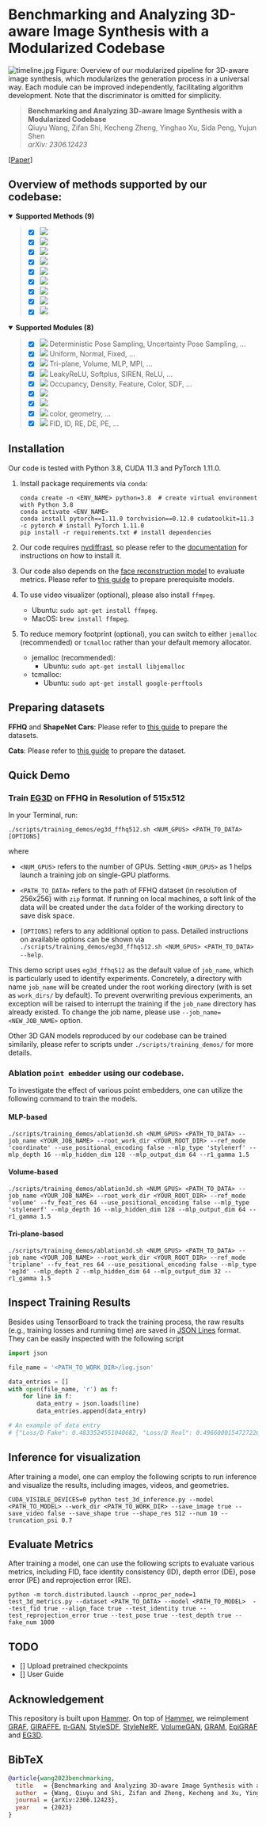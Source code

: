 # Benchmarking and Analyzing 3D-aware Image Synthesis with a Modularized Codebase

![timeline.jpg](figures/3D_benchmark.jpg)
Figure: Overview of our modularized pipeline for 3D-aware image synthesis, which modularizes the
generation process in a universal way. Each module can be improved independently,
facilitating algorithm development. Note that the discriminator is omitted for simplicity.

> **Benchmarking and Analyzing 3D-aware Image Synthesis with a Modularized Codebase** <br>
> Qiuyu Wang, Zifan Shi, Kecheng Zheng, Yinghao Xu, Sida Peng, Yujun Shen <br>
> *arXiv: 2306.12423* <br>

[[Paper](https://arxiv.org/abs/2306.12423)]

## Overview of methods supported by our codebase:

<details open>
<summary><b>Supported Methods (9)</b></summary>

> - [x] [![](https://img.shields.io/badge/NeurIPS'2020-GRAF-f4d5b3?style=for-the-badge)](https://github.com/autonomousvision/graf)
> - [x] [![](https://img.shields.io/badge/NeurIPS'2022-EpiGRAF-d0e9ff?style=for-the-badge)](https://github.com/universome/epigraf)
> - [x] [![](https://img.shields.io/badge/CVPR'2021-π&#8211;GAN-yellowgreen?style=for-the-badge)](https://github.com/marcoamonteiro/pi-GAN)
> - [x] [![](https://img.shields.io/badge/CVPR'2021-GIRAFFE-D14836?style=for-the-badge)](https://github.com/autonomousvision/giraffe)
> - [x] [![](https://img.shields.io/badge/CVPR'2022-EG3D-c2e2de?style=for-the-badge)](https://github.com/NVlabs/eg3d)
> - [x] [![](https://img.shields.io/badge/CVPR'2022-GRAM-854?style=for-the-badge)](https://github.com/microsoft/GRAM)
> - [x] [![](https://img.shields.io/badge/CVPR'2022-StyleSDF-123456?style=for-the-badge)](https://github.com/royorel/StyleSDF)
> - [x] [![](https://img.shields.io/badge/CVPR'2022-VolumeGAN-535?style=for-the-badge)](https://github.com/genforce/volumegan)
> - [x] [![](https://img.shields.io/badge/ICLR'2022-StyleNeRF-1223?style=for-the-badge)](https://github.com/facebookresearch/StyleNeRF)
</details>
<details open>
<summary><b>Supported Modules (8)</b></summary>

> - [x] ![](https://img.shields.io/badge/pose_sampler-f4d5b3?style=for-the-badge) Deterministic Pose Sampling, Uncertainty Pose Sampling, ...
> - [x] ![](https://img.shields.io/badge/point_sampler-d0e9ff?style=for-the-badge) Uniform, Normal, Fixed, ...
> - [x] ![](https://img.shields.io/badge/point_embedder-854?style=for-the-badge) Tri-plane, Volume, MLP, MPI, ...
> - [x] ![](https://img.shields.io/badge/feature_decoder-D14836?style=for-the-badge) LeakyReLU, Softplus, SIREN, ReLU, ...
> - [x] ![](https://img.shields.io/badge/volume_renderer-535?style=for-the-badge) Occupancy, Density, Feature, Color, SDF, ...
> - [x] ![](https://img.shields.io/badge/stochasticity_mapper-123456?style=for-the-badge)
> - [x] ![](https://img.shields.io/badge/upsampler-c2e2de?style=for-the-badge)
> - [x] ![](https://img.shields.io/badge/visualizer-1223?style=for-the-badge) color, geometry, ...
> - [x] ![](https://img.shields.io/badge/evaluator-552?style=for-the-badge) FID, ID, RE, DE, PE, ...

</details>

## Installation

Our code is tested with Python 3.8, CUDA 11.3 and PyTorch 1.11.0.

1. Install package requirements via `conda`:

    ```shell
    conda create -n <ENV_NAME> python=3.8  # create virtual environment with Python 3.8
    conda activate <ENV_NAME>
    conda install pytorch==1.11.0 torchvision==0.12.0 cudatoolkit=11.3 -c pytorch # install PyTorch 1.11.0
    pip install -r requirements.txt # install dependencies
    ```
2. Our code requires [nvdiffrast](https://nvlabs.github.io/nvdiffrast), so please refer to the [documentation](https://nvlabs.github.io/nvdiffrast/#linux) for instructions on how to install it.

3. Our code also depends on the [face reconstruction model](https://arxiv.org/abs/1903.08527) to evaluate metrics. Please refer to [this guide](https://github.com/sicxu/Deep3DFaceRecon_pytorch#prepare-prerequisite-models) to prepare prerequisite models.

4. To use video visualizer (optional), please also install `ffmpeg`.

    - Ubuntu: `sudo apt-get install ffmpeg`.
    - MacOS: `brew install ffmpeg`.

5. To reduce memory footprint (optional), you can switch to either `jemalloc` (recommended) or `tcmalloc` rather than your default memory allocator.

    - jemalloc (recommended):
        - Ubuntu: `sudo apt-get install libjemalloc`
    - tcmalloc:
        - Ubuntu: `sudo apt-get install google-perftools`

## Preparing datasets

**FFHQ** and **ShapeNet Cars**: Please refer to [this guide](https://github.com/NVlabs/eg3d#preparing-datasets) to prepare the datasets.

**Cats**: Please refer to [this guide](https://github.com/microsoft/GRAM#data-preparation) to prepare the dataset.

## Quick Demo

### Train [EG3D](https://nvlabs.github.io/eg3d/) on FFHQ in Resolution of 515x512

In your Terminal, run:

```shell
./scripts/training_demos/eg3d_ffhq512.sh <NUM_GPUS> <PATH_TO_DATA> [OPTIONS]
```

where

- `<NUM_GPUS>` refers to the number of GPUs. Setting `<NUM_GPUS>` as 1 helps launch a training job on single-GPU platforms.

- `<PATH_TO_DATA>` refers to the path of FFHQ dataset (in resolution of 256x256) with `zip` format. If running on local machines, a soft link of the data will be created under the `data` folder of the working directory to save disk space.

- `[OPTIONS]` refers to any additional option to pass. Detailed instructions on available options can be shown via `./scripts/training_demos/eg3d_ffhq512.sh <NUM_GPUS> <PATH_TO_DATA> --help`.

This demo script uses `eg3d_ffhq512` as the default value of `job_name`, which is particularly used to identify experiments. Concretely, a directory with name `job_name` will be created under the root working directory (with is set as `work_dirs/` by default). To prevent overwriting previous experiments, an exception will be raised to interrupt the training if the `job_name` directory has already existed. To change the job name, please use `--job_name=<NEW_JOB_NAME>` option.

Other 3D GAN models reproduced by our codebase can be trained similarily, please refer to scripts under `./scripts/training_demos/` for more details.

### Ablation `point embedder` using our codebase.

To investigate the effect of various point embedders, one can utilize the following command to train the models.

#### MLP-based

```shell
./scripts/training_demos/ablation3d.sh <NUM_GPUS> <PATH_TO_DATA> --job_name <YOUR_JOB_NAME> --root_work_dir <YOUR_ROOT_DIR> --ref_mode 'coordinate' --use_positional_encoding false --mlp_type 'stylenerf' --mlp_depth 16 --mlp_hidden_dim 128 --mlp_output_dim 64 --r1_gamma 1.5
```

#### Volume-based

```shell
./scripts/training_demos/ablation3d.sh <NUM_GPUS> <PATH_TO_DATA> --job_name <YOUR_JOB_NAME> --root_work_dir <YOUR_ROOT_DIR> --ref_mode 'volume' --fv_feat_res 64 --use_positional_encoding false --mlp_type 'stylenerf' --mlp_depth 16 --mlp_hidden_dim 128 --mlp_output_dim 64 --r1_gamma 1.5
```

#### Tri-plane-based

```shell
./scripts/training_demos/ablation3d.sh <NUM_GPUS> <PATH_TO_DATA> --job_name <YOUR_JOB_NAME> --root_work_dir <YOUR_ROOT_DIR> --ref_mode 'triplane' --fv_feat_res 64 --use_positional_encoding false --mlp_type 'eg3d' --mlp_depth 2 --mlp_hidden_dim 64 --mlp_output_dim 32 --r1_gamma 1.5
```

## Inspect Training Results

Besides using TensorBoard to track the training process, the raw results (e.g., training losses and running time) are saved in [JSON Lines](https://jsonlines.org/) format. They can be easily inspected with the following script

```python
import json

file_name = '<PATH_TO_WORK_DIR>/log.json'

data_entries = []
with open(file_name, 'r') as f:
    for line in f:
        data_entry = json.loads(line)
        data_entries.append(data_entry)

# An example of data entry
# {"Loss/D Fake": 0.4833524551040682, "Loss/D Real": 0.4966000154727226, "Loss/G": 1.1439273656869773, "Learning Rate/Discriminator": 0.002352941082790494, "Learning Rate/Generator": 0.0020000000949949026, "data time": 0.0036810599267482758, "iter time": 0.24490128830075264, "run time": 66108.140625}
```

## Inference for visualization
After training a model, one can employ the following scripts to run inference and visualize the results, including images, videos, and geometries.
```shell
CUDA_VISIBLE_DEVICES=0 python test_3d_inference.py --model <PATH_TO_MODEL> --work_dir <PATH_TO_WORK_DIR> --save_image true --save_video false --save_shape true --shape_res 512 --num 10 --truncation_psi 0.7
```

## Evaluate Metrics
After training a model, one can use the following scripts to evaluate various metrics, including FID, face identity consistency (ID), depth error (DE), pose error (PE) and reprojection error (RE).

```shell
python -m torch.distributed.launch --nproc_per_node=1 test_3d_metrics.py --dataset <PATH_TO_DATA> --model <PATH_TO_MODEL>  --test_fid true --align_face true --test_identity true --test_reprojection_error true --test_pose true --test_depth true --fake_num 1000
```

## TODO
- [] Upload pretrained checkpoints
- [] User Guide

## Acknowledgement

This repository is built upon [Hammer](https://github.com/bytedance/Hammer). On top of [Hammer](https://github.com/bytedance/Hammer), we reimplement [GRAF](https://github.com/autonomousvision/graf), [GIRAFFE](https://github.com/autonomousvision/giraffe), [π-GAN](https://github.com/marcoamonteiro/pi-GAN), [StyleSDF](https://github.com/royorel/StyleSDF), [StyleNeRF](https://github.com/facebookresearch/StyleNeRF), [VolumeGAN](https://github.com/genforce/volumegan), [GRAM](https://github.com/microsoft/GRAM), [EpiGRAF](https://github.com/universome/epigraf) and [EG3D](https://github.com/NVlabs/eg3d).


## BibTeX

```bibtex
@article{wang2023benchmarking,
  title   = {Benchmarking and Analyzing 3D-aware Image Synthesis with a Modularized Codebase},
  author  = {Wang, Qiuyu and Shi, Zifan and Zheng, Kecheng and Xu, Yinghao and Peng, Sida and Shen, Yujun},
  journal = {arXiv:2306.12423},
  year    = {2023}
}
```